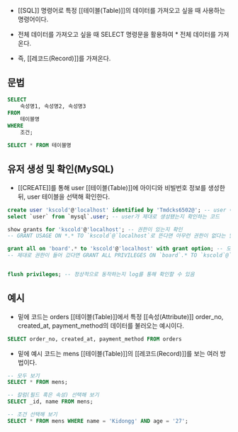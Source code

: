 - [[SQL]] 명령어로 특정 [[테이블(Table)]]의 데이터를 가져오고 싶을 때 사용하는 명령어이다.

- 전체 데이터를 가져오고 싶을 때 SELECT 명령문을 활용하여 * 전체 데이터를 가져온다.
- 즉, [[레코드(Record)]]를 가져온다.

## 문법

```sql
SELECT 
	속성명1, 속성명2, 속성명3
FROM
	테이블명
WHERE
	조건;
```

```sql
SELECT * FROM 테이블명
```

## 유저 생성 및 확인(MySQL)

- [[CREATE]]를 통해 user [[테이블(Table)]]에 아이디와 비빌번호 정보를 생성한 뒤, user 테이블을 선택해 확인한다.

```sql
create user 'kscold'@'localhost' identified by 'Tmdcks6502@'; -- user 아이디를 생성하는 코드  
select `user` from `mysql`.user; -- user가 제대로 생성됐는지 확인하는 코드
```

```sql
show grants for 'kscold'@'localhost'; -- 권한이 있는지 확인
-- GRANT USAGE ON *.* TO `kscold`@`localhost`로 뜬다면 아무런 권한이 없다는 말임

grant all on 'board'.* to 'kscold'@'localhost' with grant option; -- 모든 권한을 위임
-- 제대로 권한이 들어 갔다면 GRANT ALL PRIVILEGES ON `board`.* TO `kscold`@`localhost` WITH GRANT OPTION 모든 권한이 추가된 것을 확인할 수 있음


flush privileges; -- 정상적으로 동작하는지 log를 통해 확인할 수 있음
```
## 예시

- 밑에 코드는 orders [[테이블(Table)]]에서 특정 [[속성(Attribute)]] order_no, created_at, payment_method의 데이터를 불러오는 예시이다.

```sql
SELECT order_no, created_at, payment_method FROM orders
```

- 밑에 예시 코드는 mens [[테이블(Table)]]의 [[레코드(Record)]]를 보는 여러 방법이다.

```sql
-- 모두 보기
SELECT * FROM mens;

-- 칼럼(필드 혹은 속성) 선택해 보기
SELECT _id, name FROM mens;

-- 조건 선택해 보기
SELECT * FROM mens WHERE name = 'Kidongg' AND age = '27';
```